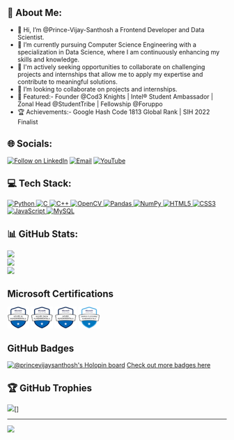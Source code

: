 <!---
Prince-Vijay-Santhosh/Prince-Vijay-Santhosh is a ✨ special ✨ repository because its `README.md` (this file) appears on your GitHub profile.
You can click the Preview link to take a look at your changes.
--->

## 💫 About Me:
- 👋 Hi, I’m @Prince-Vijay-Santhosh a Frontend Developer and Data Scientist.
- 🌱 I’m currently pursuing Computer Science Engineering with a specialization in Data Science, where I am continuously enhancing my skills and knowledge.
- 👀 I'm actively seeking opportunities to collaborate on challenging projects and internships that allow me to apply my expertise and contribute to meaningful solutions.
- 💞️ I’m looking to collaborate on projects and internships.
- 🥇 Featured:- Founder @Cod3 Knights | Intel® Student Ambassador | Zonal Head @StudentTribe | Fellowship @Foruppo
- 🏆 Achievements:- Google Hash Code 1813 Global Rank | SIH 2022 Finalist

## 🌐 Socials:
<p align="left">
  <a href="https://www.linkedin.com/in/princevijaysanthoshkongara"><img title="Follow on LinkedIn" src="https://img.shields.io/badge/LinkedIn-0077B5?style=for-the-badge&logo=linkedin&logoColor=white"/></a>
  <a href="mailto:princevijaysanthoshk@gmail.com"><img title="Email" src="https://img.shields.io/badge/Gmail-D14836?style=for-the-badge&logo=gmail&logoColor=white"/></a>
  <a href="https://www.youtube.com/@princevijaysanthosh"><img title="YouTube" src="https://img.shields.io/badge/YouTube-F14836?style=for-the-badge&logo=youtube&logoColor=white"/></a>

  
## 💻 Tech Stack:
<p align="left">
 <a href="#">
<img alt="Python" src="https://img.shields.io/badge/python%20-%2314354C.svg?&style=for-the-badge&logo=python&logoColor=white"/>
<img alt="C" src="https://img.shields.io/badge/c%20-%2300599C.svg?&style=for-the-badge&logo=c&logoColor=white"/>
<img alt="C++" src="https://img.shields.io/badge/c++%20-%2300599C.svg?&style=for-the-badge&logo=c%2B%2B&ogoColor=white"/>
<img alt="OpenCV" src="https://img.shields.io/badge/OpenCV-OpenCV?style=for-the-badge&logo=opencv&logoColor=fff&color=5C3EE8"/> 
<img alt="Pandas" src="https://img.shields.io/badge/pandas%20-%23150458.svg?&style=for-the-badge&logo=pandas&logoColor=white" />
<img alt="NumPy" src="https://img.shields.io/badge/numpy%20-%23013243.svg?&style=for-the-badge&logo=numpy&logoColor=white" />
<img alt="HTML5" src="https://img.shields.io/badge/html5%20-%23E34F26.svg?&style=for-the-badge&logo=html5&logoColor=white"/>
<img alt="CSS3" src="https://img.shields.io/badge/css3%20-%231572B6.svg?&style=for-the-badge&logo=css3&logoColor=white"/>
<img alt="JavaScript" src="https://img.shields.io/badge/javascript%20-%23323330.svg?&style=for-the-badge&logo=javascript&logoColor=%23F7DF1E"/>
<img alt='MySQL' src="https://img.shields.io/badge/SQL-MySQL?style=for-the-badge&logo=mysql&color=F29111"/>
 </a>
</p>

## 📊 GitHub Stats:
![](https://github-readme-stats.vercel.app/api?username=Prince-Vijay-Santhosh&show_icons=true&theme=radical&hide=stars)<br/>
![](https://github-readme-streak-stats.herokuapp.com/?user=Prince-Vijay-Santhosh&theme=highcontrast&hide_border=false)<br/>
![](https://github-readme-stats.vercel.app/api/top-langs/?username=Prince-Vijay-Santhosh&langs_count=10&layout=compact&theme=dark&hide_border=false&include_all_commits=false&count_private=true)

## Microsoft Certifications
<a>

<img src="https://github.com/Prince-Vijay-Santhosh/Prince-Vijay-Santhosh/blob/main/microsoft-certified-azure-ai-fundamentals.png" alt="microsoft-certified-azure-ai-fundamentals" width="10%"> <img src="https://github.com/Prince-Vijay-Santhosh/Prince-Vijay-Santhosh/blob/main/microsoft-certified-azure-data-fundamentals.png" alt="microsoft-certified-azure-data-fundamentals" width="10%"> <img src="https://github.com/Prince-Vijay-Santhosh/Prince-Vijay-Santhosh/blob/main/microsoft-certified-azure-fundamentals.png" alt="microsoft-certified-azure-fundamentals" width="10%"> <img src="https://github.com/Prince-Vijay-Santhosh/Prince-Vijay-Santhosh/blob/main/microsoft-certified-power-platform-fundamentals.png" alt="microsoft-certified-power-platform-fundamentals" width="10%">
</a>

## GitHub Badges
[![@princevijaysanthosh's Holopin board](https://holopin.io/api/user/board?user=princevijaysanthosh)](https://www.holopin.io/@princevijaysanthosh)
<a href=https://www.credly.com/users/prince-vijay-santhosh-kongara>Check out more badges here</a>

## 🏆 GitHub Trophies
![](https://github-profile-trophy.vercel.app/?username=Prince-Vijay-Santhosh&theme=radical&no-frame=false&no-bg=true&margin-w=4)[]


  
---
[![](https://visitcount.itsvg.in/api?id=Prince-Vijay-Santhosh&label=Profile%20Views&color=2&icon=5&pretty=false)](https://visitcount.itsvg.in)
